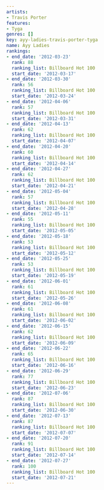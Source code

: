 ```yaml
---
artists:
- Travis Porter
features:
- Tyga
genres: []
key: ayy-ladies-travis-porter-tyga
name: Ayy Ladies
rankings:
- end_date: '2012-03-23'
  rank: 88
  ranking_list: Billboard Hot 100
  start_date: '2012-03-17'
- end_date: '2012-03-30'
  rank: 56
  ranking_list: Billboard Hot 100
  start_date: '2012-03-24'
- end_date: '2012-04-06'
  rank: 57
  ranking_list: Billboard Hot 100
  start_date: '2012-03-31'
- end_date: '2012-04-13'
  rank: 62
  ranking_list: Billboard Hot 100
  start_date: '2012-04-07'
- end_date: '2012-04-20'
  rank: 60
  ranking_list: Billboard Hot 100
  start_date: '2012-04-14'
- end_date: '2012-04-27'
  rank: 62
  ranking_list: Billboard Hot 100
  start_date: '2012-04-21'
- end_date: '2012-05-04'
  rank: 57
  ranking_list: Billboard Hot 100
  start_date: '2012-04-28'
- end_date: '2012-05-11'
  rank: 55
  ranking_list: Billboard Hot 100
  start_date: '2012-05-05'
- end_date: '2012-05-18'
  rank: 53
  ranking_list: Billboard Hot 100
  start_date: '2012-05-12'
- end_date: '2012-05-25'
  rank: 53
  ranking_list: Billboard Hot 100
  start_date: '2012-05-19'
- end_date: '2012-06-01'
  rank: 61
  ranking_list: Billboard Hot 100
  start_date: '2012-05-26'
- end_date: '2012-06-08'
  rank: 61
  ranking_list: Billboard Hot 100
  start_date: '2012-06-02'
- end_date: '2012-06-15'
  rank: 62
  ranking_list: Billboard Hot 100
  start_date: '2012-06-09'
- end_date: '2012-06-22'
  rank: 65
  ranking_list: Billboard Hot 100
  start_date: '2012-06-16'
- end_date: '2012-06-29'
  rank: 77
  ranking_list: Billboard Hot 100
  start_date: '2012-06-23'
- end_date: '2012-07-06'
  rank: 87
  ranking_list: Billboard Hot 100
  start_date: '2012-06-30'
- end_date: '2012-07-13'
  rank: 87
  ranking_list: Billboard Hot 100
  start_date: '2012-07-07'
- end_date: '2012-07-20'
  rank: 91
  ranking_list: Billboard Hot 100
  start_date: '2012-07-14'
- end_date: '2012-07-27'
  rank: 100
  ranking_list: Billboard Hot 100
  start_date: '2012-07-21'
---
```


